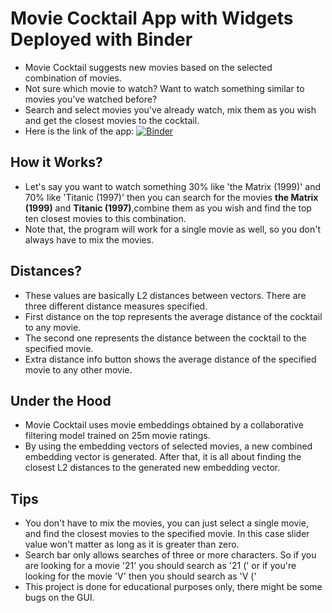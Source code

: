 # Movie Cocktail App with Widgets Deployed with Binder
* Movie Cocktail suggests new movies based on the selected combination of movies.
* Not sure which movie to watch? Want to watch something similar to movies you've watched before?
* Search and select movies you've already watch, mix them as you wish and get the closest movies to the cocktail.
* Here is the link of the app: [![Binder](https://mybinder.org/badge_logo.svg)](https://mybinder.org/v2/gh/yildize/movieCocktail/master?urlpath=voila%2Frender%2FmovieCocktail.ipynb)

## How it Works?
* Let's say you want to watch something 30% like 'the Matrix (1999)' and 70% like 'Titanic (1997)' then you can search for the movies **the Matrix (1999)** and **Titanic (1997)**,combine them as you wish and find the top ten closest movies to this combination.
* Note that, the program will work for a single movie as well, so you don't always have to mix the movies.

## Distances?
* These values are basically L2 distances between vectors. There are three different distance measures specified.
* First distance on the top represents the average distance of the cocktail to any movie.
* The second one represents the distance between the cocktail to the specified movie.
* Extra distance info button shows the average distance of the specified movie to any other movie.

## Under the Hood
* Movie Cocktail uses movie embeddings obtained by a collaborative filtering model trained on 25m movie ratings.
* By using the embedding vectors of selected movies, a new combined embedding vector is generated. After that, it is all about finding the closest L2 distances to the generated new embedding vector.

## Tips
* You don't have to mix the movies, you can just select a single movie, and find the closest movies to the specified movie. In this case slider value won't matter as long as it is greater than zero.
* Search bar only allows searches of three or more characters. So if you are looking for a movie '21' you should search as '21 (' or if you're looking for the movie 'V' then you should search as 'V ('
* This project is done for educational purposes only, there might be some bugs on the GUI.
